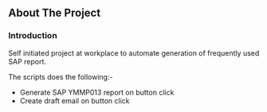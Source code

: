 <!-- ABOUT THE PROJECT -->
## About The Project

### Introduction

Self initiated project at workplace to automate generation of frequently used SAP report.

The scripts does the following:-

- Generate SAP YMMP013 report on button click
- Create draft email on button click
